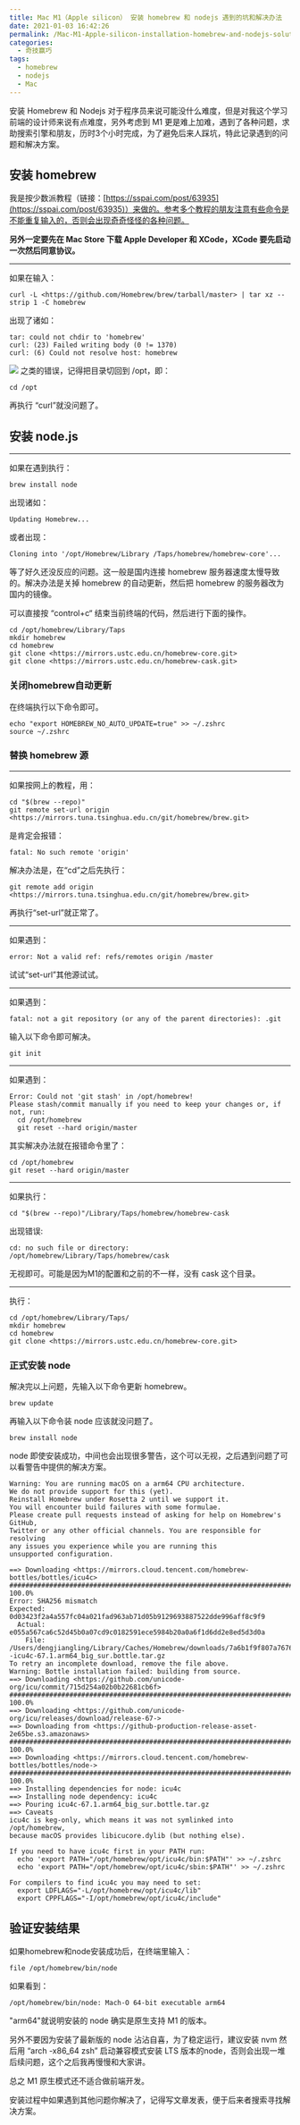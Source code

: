 ```yaml
---
title: Mac M1（Apple silicon） 安装 homebrew 和 nodejs 遇到的坑和解决办法
date: 2021-01-03 16:42:26
permalink: /Mac-M1-Apple-silicon-installation-homebrew-and-nodejs-solutions.html
categories:
  - 奇技赢巧
tags:
  - homebrew
  - nodejs
  - Mac
---
```


安装 Homebrew 和 Nodejs 对于程序员来说可能没什么难度，但是对我这个学习前端的设计师来说有点难度，另外考虑到 M1 更是难上加难，遇到了各种问题，求助搜索引擎和朋友，历时3个小时完成，为了避免后来人踩坑，特此记录遇到的问题和解决方案。

<!-- more -->

## 安装 homebrew



我是按少数派教程（链接：[](https://sspai.com/post/63935)[https://sspai.com/post/63935](https://sspai.com/post/63935)）来做的。参考多个教程的朋友注意有些命令是不能重复输入的，否则会出现奇奇怪怪的各种问题。

**另外一定要先在 Mac Store 下载 Apple Developer 和 XCode，XCode 要先启动一次然后同意协议。**

* * *

如果在输入：

```
curl -L <https://github.com/Homebrew/brew/tarball/master> | tar xz --strip 1 -C homebrew

```

出现了诸如：

```
tar: could not chdir to 'homebrew'
curl: (23) Failed writing body (0 != 1370)
curl: (6) Could not resolve host: homebrew

```

![](http://pic.ftium4.com/1240-20210103164446747.png)
之类的错误，记得把目录切回到 /opt，即：

```
cd /opt

```

再执行 “curl”就没问题了。

## 安装 node.js

* * *

如果在遇到执行：

```
brew install node

```

出现诸如：

```
Updating Homebrew...

```

或者出现：

```
Cloning into '/opt/Homebrew/Library /Taps/homebrew/homebrew-core'...

```

等了好久还没反应的问题。这一般是国内连接 homebrew 服务器速度太慢导致的。解决办法是关掉 homebrew 的自动更新，然后把 homebrew 的服务器改为国内的镜像。

可以直接按 “control+c“ 结束当前终端的代码，然后进行下面的操作。

```
cd /opt/homebrew/Library/Taps
mkdir homebrew
cd homebrew
git clone <https://mirrors.ustc.edu.cn/homebrew-core.git>
git clone <https://mirrors.ustc.edu.cn/homebrew-cask.git>

```

### 关闭homebrew自动更新

在终端执行以下命令即可。

```
echo "export HOMEBREW_NO_AUTO_UPDATE=true" >> ~/.zshrc
source ~/.zshrc

```

### 替换 homebrew 源

* * *

如果按网上的教程，用：

```
cd "$(brew --repo)"
git remote set-url origin <https://mirrors.tuna.tsinghua.edu.cn/git/homebrew/brew.git>

```

是肯定会报错：

```
fatal: No such remote 'origin'

```

解决办法是，在“cd”之后先执行：

```
git remote add origin <https://mirrors.tuna.tsinghua.edu.cn/git/homebrew/brew.git>

```

再执行“set-url”就正常了。

* * *

如果遇到：

```
error: Not a valid ref: refs/remotes origin /master

```

试试“set-url”其他源试试。

* * *

如果遇到：

```
fatal: not a git repository (or any of the parent directories): .git

```

输入以下命令即可解决。

```
git init

```

* * *

如果遇到：

```
Error: Could not 'git stash' in /opt/homebrew!
Please stash/commit manually if you need to keep your changes or, if not, run:
  cd /opt/homebrew
  git reset --hard origin/master

```

其实解决办法就在报错命令里了：

```
cd /opt/homebrew
git reset --hard origin/master

```

* * *

如果执行：

```
cd "$(brew --repo)"/Library/Taps/homebrew/homebrew-cask

```

出现错误:

```
cd: no such file or directory: /opt/homebrew/Library/Taps/homebrew/cask

```

无视即可。可能是因为M1的配置和之前的不一样，没有 cask 这个目录。

* * *

执行：

```
cd /opt/homebrew/Library/Taps/
mkdir homebrew
cd homebrew
git clone <https://mirrors.ustc.edu.cn/homebrew-core.git>

```

### 正式安装 node

解决完以上问题，先输入以下命令更新 homebrew。

```
brew update

```

再输入以下命令装 node 应该就没问题了。

```
brew install node

```

node 即使安装成功，中间也会出现很多警告，这个可以无视，之后遇到问题了可以看警告中提供的解决方案。

```
Warning: You are running macOS on a arm64 CPU architecture.
We do not provide support for this (yet).
Reinstall Homebrew under Rosetta 2 until we support it.
You will encounter build failures with some formulae.
Please create pull requests instead of asking for help on Homebrew's GitHub,
Twitter or any other official channels. You are responsible for resolving
any issues you experience while you are running this
unsupported configuration.

==> Downloading <https://mirrors.cloud.tencent.com/homebrew-bottles/bottles/icu4c>
######################################################################## 100.0%
Error: SHA256 mismatch
Expected: 0d03423f2a4a557fc04a021fad963ab71d05b9129693887522dde996aff8c9f9
  Actual: e055a567ca6c52d45b0a07cd9c0182591ece5984b20a0a6f1d6dd2e8ed5d3d0a
    File: /Users/dengjiangling/Library/Caches/Homebrew/downloads/7a6b1f9f807a76760bf7490facaa94b765c3c720fb218cabe5c3f329b3c85ba7--icu4c-67.1.arm64_big_sur.bottle.tar.gz
To retry an incomplete download, remove the file above.
Warning: Bottle installation failed: building from source.
==> Downloading <https://github.com/unicode-org/icu/commit/715d254a02b0b22681cb6f>
######################################################################## 100.0%
==> Downloading <https://github.com/unicode-org/icu/releases/download/release-67->
==> Downloading from <https://github-production-release-asset-2e65be.s3.amazonaws>
######################################################################## 100.0%
==> Downloading <https://mirrors.cloud.tencent.com/homebrew-bottles/bottles/node->
######################################################################## 100.0%
==> Installing dependencies for node: icu4c
==> Installing node dependency: icu4c
==> Pouring icu4c-67.1.arm64_big_sur.bottle.tar.gz
==> Caveats
icu4c is keg-only, which means it was not symlinked into /opt/homebrew,
because macOS provides libicucore.dylib (but nothing else).

If you need to have icu4c first in your PATH run:
  echo 'export PATH="/opt/homebrew/opt/icu4c/bin:$PATH"' >> ~/.zshrc
  echo 'export PATH="/opt/homebrew/opt/icu4c/sbin:$PATH"' >> ~/.zshrc

For compilers to find icu4c you may need to set:
  export LDFLAGS="-L/opt/homebrew/opt/icu4c/lib"
  export CPPFLAGS="-I/opt/homebrew/opt/icu4c/include"

```

## 验证安装结果

如果homebrew和node安装成功后，在终端里输入：

```
file /opt/homebrew/bin/node

```

如果看到：

```
/opt/homebrew/bin/node: Mach-O 64-bit executable arm64

```

"arm64"就说明安装的 node 确实是原生支持 M1 的版本。

另外不要因为安装了最新版的 node 沾沾自喜，为了稳定运行，建议安装 nvm 然后用 “arch -x86_64 zsh” 启动兼容模式安装 LTS 版本的node，否则会出现一堆后续问题，这个之后我再慢慢和大家讲。

总之 M1 原生模式还不适合做前端开发。

安装过程中如果遇到其他问题你解决了，记得写文章发表，便于后来者搜索寻找解决方案。